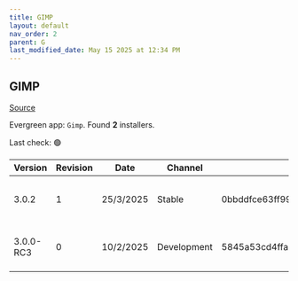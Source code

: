 ```yaml
---
title: GIMP
layout: default
nav_order: 2
parent: G
last_modified_date: May 15 2025 at 12:34 PM
---
```


## GIMP

[Source](https://www.gimp.org/)

Evergreen app: `Gimp`. Found **2** installers.

Last check: 🟢

| Version   | Revision | Date      | Channel     | Sha256                                                           | URI                                                                                                                                                        |
| --------- | -------- | --------- | ----------- | ---------------------------------------------------------------- | ---------------------------------------------------------------------------------------------------------------------------------------------------------- |
| 3.0.2     | 1        | 25/3/2025 | Stable      | 0bbddfce63ff99ef3bcc4d8af9f4c6793af9902470722c018476f04c713e440b | [https://paducahix.mm.fcix.net/gimp/gimp/v3.0/windows/gimp-3.0.2-setup-1.exe](https://paducahix.mm.fcix.net/gimp/gimp/v3.0/windows/gimp-3.0.2-setup-1.exe) |
| 3.0.0-RC3 | 0        | 10/2/2025 | Development | 5845a53cd4ffa954abb91e404feea5b41afa50df3dcbd13c90e5ee17e4ddaa86 | [https://abqix.mm.fcix.net/gimp/gimp/v3.0/windows/gimp-3.0.0-RC3-setup.exe](https://abqix.mm.fcix.net/gimp/gimp/v3.0/windows/gimp-3.0.0-RC3-setup.exe)     |

